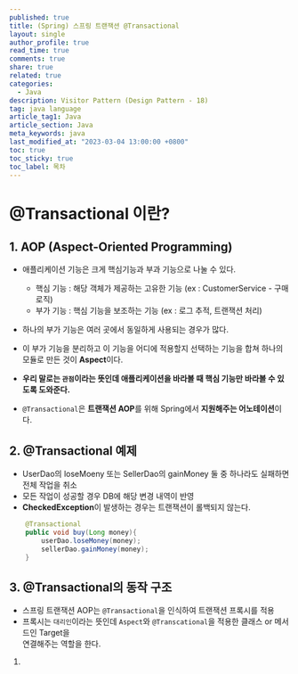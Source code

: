 ```yaml
---
published: true
title: (Spring) 스프링 트랜잭션 @Transactional
layout: single
author_profile: true
read_time: true
comments: true
share: true
related: true
categories:
  - Java
description: Visitor Pattern (Design Pattern - 18)
tag: java language
article_tag1: Java
article_section: Java
meta_keywords: java
last_modified_at: "2023-03-04 13:00:00 +0800"
toc: true
toc_sticky: true
toc_label: 목차
---
```


# @Transactional 이란?

## 1. AOP (Aspect-Oriented Programming)

- 애플리케이션 기능은 크게 핵심기능과 부과 기능으로 나눌 수 있다.
  - 핵심 기능 : 해당 객체가 제공하는 고유한 기능 (ex : CustomerService - 구매로직)
  - 부가 기능 : 핵심 기능을 보조하는 기능 (ex : 로그 추적, 트랜잭션 처리)
- 하나의 부가 기능은 여러 곳에서 동일하게 사용되는 경우가 많다.
- 이 부가 기능을 분리하고 이 기능을 어디에 적용할지 선택하는 기능을 합쳐 하나의 모듈로 만든 것이 **Aspect**이다.

- **우리 말로는 `관점`이라는 뜻인데 애플리케이션을 바라볼 때 핵심 기능만 바라볼 수 있도록 도와준다.**
- `@Transactional`은 **트랜잭션 AOP**를 위해 Spring에서 **지원해주는 어노테이션**이다.

## 2. @Transactional 예제

- UserDao의 loseMoeny 또는 SellerDao의 gainMoney 둘 중 하나라도 실패하면 전체 작업을 취소
- 모든 작업이 성공할 경우 DB에 해당 변경 내역이 반영
- **CheckedException**이 발생하는 경우는 트랜잭션이 롤백되지 않는다.

```java
    @Transactional
    public void buy(Long money){
        userDao.loseMoney(money);
        sellerDao.gainMoney(money);
    }
```

## 3. @Transactional의 동작 구조

- 스프링 트랜잭션 AOP는 `@Transactional`을 인식하여 트랜잭션 프록시를 적용
- 프록시는 `대리인`이라는 뜻인데 `Aspect`와 `@Transcational`을 적용한 클래스 or 메서드인 Target을  
  연결해주는 역할을 한다.

1.
